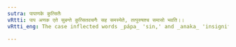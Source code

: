 ```yaml
---
sutra: पापाणके कुत्सितैः
vRtti: पाप अणक एते सुबन्ते कुत्सितवचनैः सह समस्येते, तत्पुरुषश्च समासो भवति।।
vRtti_eng: The case inflected words _pápa_ 'sin,' and _anaka_ 'insignificant,' are compounded with words expressive of vileness, and the compound is _Tat-purusha_.

---
```

